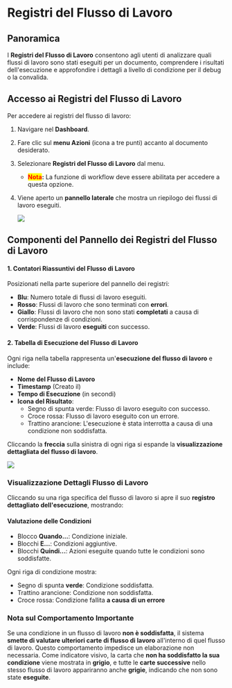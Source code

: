 # Registri del Flusso di Lavoro

## **Panoramica**

I **Registri del Flusso di Lavoro** consentono agli utenti di analizzare quali flussi di lavoro sono stati eseguiti per un documento, comprendere i risultati dell'esecuzione e approfondire i dettagli a livello di condizione per il debug o la convalida.

## **Accesso ai Registri del Flusso di Lavoro**

Per accedere ai registri del flusso di lavoro:

1. Navigare nel **Dashboard**.
2. Fare clic sul **menu Azioni** (icona a tre punti) accanto al documento desiderato.
3. Selezionare **Registri del Flusso di Lavoro** dal menu.
   * <mark style="color:red;">**Nota**</mark>**:** La funzione di workflow deve essere abilitata per accedere a questa opzione.
4.  Viene aperto un **pannello laterale** che mostra un riepilogo dei flussi di lavoro eseguiti.

    ![](https://docs.docbits.com/~gitbook/image?url=https%3A%2F%2F578966019-files.gitbook.io%2F%7E%2Ffiles%2Fv0%2Fb%2Fgitbook-x-prod.appspot.com%2Fo%2Fspaces%252FT2n2w4uDCJvv7CJ5zrdk%252Fuploads%252FAlgg3jnSVRVyuYxy4tAp%252Fimage.png%3Falt%3Dmedia%26token%3D4e8fcd63-6113-47eb-95a4-95a7821dc9b9\&width=768\&dpr=4\&quality=100\&sign=9e6ba9f5\&sv=2)

## **Componenti del Pannello dei Registri del Flusso di Lavoro**

#### **1. Contatori Riassuntivi del Flusso di Lavoro**

Posizionati nella parte superiore del pannello dei registri:

* **Blu**: Numero totale di flussi di lavoro eseguiti.
* **Rosso**: Flussi di lavoro che sono terminati con **errori**.
* **Giallo**: Flussi di lavoro che non sono stati **completati** a causa di corrispondenze di condizioni.
* **Verde**: Flussi di lavoro **eseguiti** con successo.

#### **2. Tabella di Esecuzione del Flusso di Lavoro**

Ogni riga nella tabella rappresenta un'**esecuzione del flusso di lavoro** e include:

* **Nome del Flusso di Lavoro**
* **Timestamp** (Creato il)
* **Tempo di Esecuzione** (in secondi)
* **Icona del Risultato**:
  * Segno di spunta verde: Flusso di lavoro eseguito con successo.
  * Croce rossa: Flusso di lavoro eseguito con un errore.
  * Trattino arancione: L'esecuzione è stata interrotta a causa di una condizione non soddisfatta.

Cliccando la **freccia** sulla sinistra di ogni riga si espande la **visualizzazione dettagliata del flusso di lavoro**.

![](https://docs.docbits.com/~gitbook/image?url=https%3A%2F%2F578966019-files.gitbook.io%2F%7E%2Ffiles%2Fv0%2Fb%2Fgitbook-x-prod.appspot.com%2Fo%2Fspaces%252FT2n2w4uDCJvv7CJ5zrdk%252Fuploads%252FsauGR47dbpPRomGUugst%252Fimage.png%3Falt%3Dmedia%26token%3D00d6d92f-1512-4de0-97ea-012b1d194dee\&width=768\&dpr=4\&quality=100\&sign=a6c5b7c5\&sv=2)

### **Visualizzazione Dettagli Flusso di Lavoro**

Cliccando su una riga specifica del flusso di lavoro si apre il suo **registro dettagliato dell'esecuzione**, mostrando:

#### **Valutazione delle Condizioni**

* Blocco **Quando...**: Condizione iniziale.
* Blocchi **E...**: Condizioni aggiuntive.
* Blocchi **Quindi...**: Azioni eseguite quando tutte le condizioni sono soddisfatte.

Ogni riga di condizione mostra:

* Segno di spunta **verde**: Condizione soddisfatta.
* Trattino arancione: Condizione non soddisfatta.
* Croce rossa: Condizione fallita **a causa di un errore**

### **Nota sul Comportamento Importante**

Se una condizione in un flusso di lavoro **non è soddisfatta**, il sistema **smette di valutare ulteriori carte di flusso di lavoro** all'interno di quel flusso di lavoro. Questo comportamento impedisce un elaborazione non necessaria. Come indicatore visivo, la carta che **non ha soddisfatto la sua condizione** viene mostrata in **grigio**, e tutte le **carte successive** nello stesso flusso di lavoro appariranno anche **grigie**, indicando che non sono state **eseguite**.
